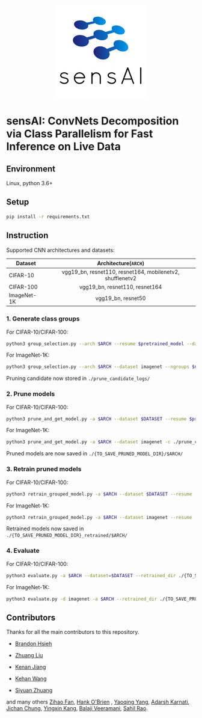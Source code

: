 <p align="center">
  <img src="sensAI-logo.png"  width="250" height="250">
</p>

# sensAI: ConvNets Decomposition via Class Parallelism for Fast Inference on Live Data

## Environment

Linux, python 3.6+

## Setup

```bash
pip install -r requirements.txt
```

## Instruction

Supported CNN architectures and datasets:

| Dataset        | Architecture(`ARCH`) |
| -------------  |:-------------:|
| CIFAR-10       | vgg19_bn, resnet110, resnet164, mobilenetv2, shufflenetv2|
| CIFAR-100      | vgg19_bn, resnet110, resnet164|
| ImageNet-1K    | vgg19_bn, resnet50|


### 1. Generate class groups
   
   For CIFAR-10/CIFAR-100:
   ```bash
   python3 group_selection.py --arch $ARCH --resume $pretrained_model --dataset $DATASET --ngroups $number_of_groups --gpu_num $number_of_gpu 
   ```
   For ImageNet-1K:
   ```bash
   python3 group_selection.py --arch $ARCH --dataset imagenet --ngroups $number_of_groups --gpu_num $number_of_gpu --data /{path_to_imagenet_dataset}/
   ```
   
   Pruning candidate now stored in `./prune_candidate_logs/`
   
### 2. Prune models
    
   For CIFAR-10/CIFAR-100:
   ```bash
   python3 prune_and_get_model.py -a $ARCH --dataset $DATASET --resume $pretrained_model  -c ./prune_candidate_logs/ -s ./{TO_SAVE_PRUNED_MODEL_DIR}/
   ```
   For ImageNet-1K:
   ```bash
   python3 prune_and_get_model.py -a $ARCH --dataset imagenet -c ./prune_candidate_logs/ -s ./{TO_SAVE_PRUNED_MODEL_DIR}/ --pretrained
   ```
   
   Pruned models are now saved in `./{TO_SAVE_PRUNED_MODEL_DIR}/$ARCH/`
   
### 3. Retrain pruned models
  
   For CIFAR-10/CIFAR-100:
   ```bash
   python3 retrain_grouped_model.py -a $ARCH --dataset $DATASET --resume ./{TO_SAVE_PRUNED_MODEL_DIR}/ --train_batch $batch_size --epochs $number_of_epochs --num_gpus $number_of_gpus
   ```
   For ImageNet-1K:
   ```bash
   python3 retrain_grouped_model.py -a $ARCH --dataset imagenet --resume ./{TO_SAVE_PRUNED_MODEL_DIR}/ --epochs $number_of_epochs --num_gpus $number_of_gpus --train_batch $batch_size --data /{path_to_imagenet_dataset}/
   ```
   
   Retrained models now saved in `./{TO_SAVE_PRUNED_MODEL_DIR}_retrained/$ARCH/`
   
### 4. Evaluate

   For CIFAR-10/CIFAR-100:
   ```bash
   python3 evaluate.py -a $ARCH --dataset=$DATASET --retrained_dir ./{TO_SAVE_PRUNED_MODEL_DIR}_retrained/ --test-batch $batch_size
   ```
   For ImageNet-1K:
   ```bash
   python3 evaluate.py -d imagenet -a $ARCH --retrained_dir ./{TO_SAVE_PRUNED_MODEL_DIR}_retrained/ --data /{path_to_imagenet_dataset}/
   ```

## Contributors

Thanks for all the main contributors to this repository.

* [Brandon Hsieh](https://github.com/hsiehbrandon) 

* [Zhuang Liu](https://github.com/liuzhuang13)

* [Kenan Jiang](https://github.com/Kenan-Jiang) 

* [Kehan Wang](https://github.com/Jason-Khan)

* [Siyuan Zhuang](https://github.com/suquark)

and many others [Zihao Fan](https://github.com/zihao-fan), [Hank O'Brien](https://github.com/hjobrien) , [Yaoqing Yang](https://github.com/nsfzyzz), [Adarsh Karnati](https://github.com/akarnati11), [Jichan Chung](https://github.com/jichan3751), [Yingxin Kang](https://github.com/Miiira), [
Balaji Veeramani](https://github.com/bveeramani), [Sahil Rao](https://github.com/sahilrao21).



<!---
## Citation

```text
@inproceedings{wang2020sensAI,
 author = {Guanhua Wang, Zhuang Liu, Brandon Hsieh, Siyuan Zhuang, Joseph Gonzalez, Trevor Darrell, Ion Stoica},
 title = {{sensAI: ConvNets Decomposition via Class Parallelism for Fast Inference on Live Data}},
 booktitle = {xxx conference},
 year = {2020},
} 
```
--->
